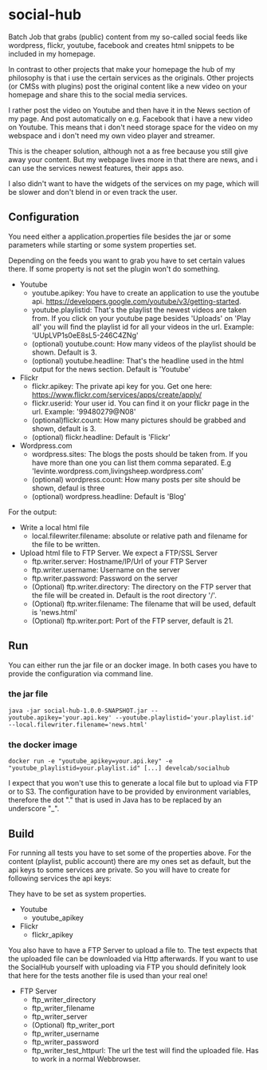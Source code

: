 # social-hub
Batch Job that grabs (public) content from my so-called social feeds like wordpress, flickr, youtube, facebook and creates html snippets to be included in my homepage.

In contrast to other projects that make your homepage the hub of my philosophy is that i use the certain services as the originals.
Other projects (or CMSs with plugins) post the original content like a new video on your homepage and share this to the social media services.

I rather post the video on Youtube and then have it in the News section of my page.
And post automatically on e.g. Facebook that i have a new video on Youtube.
This means that i don't need storage space for the video on my webspace and i don't need my own video player and streamer.

This is the cheaper solution, although not a as free because you still give away your content.
But my webpage lives more in that there are news, and i can use the services newest features, their apps aso.

I also didn't want to have the widgets of the services on my page, which will be slower and don't blend in or even track the user.


## Configuration

You need either a application.properties file besides the jar or some parameters while starting or some system properties
set.

Depending on the feeds you want to grab you have to set certain values there.
If some property is not set the plugin won't do something.
 
* Youtube
    * youtube.apikey: You have to create an application to use the youtube api. https://developers.google.com/youtube/v3/getting-started.
    * youtube.playlistid: That's the playlist the newest videos are taken from. If you click on your youtube page besides 'Uploads' on 'Play all' you will find the playlist id for all your videos in the url. Example: 'UUpLVP1s0eE8sL5-246C4ZNg'
    * (optional) youtube.count: How many videos of the playlist should be shown. Default is 3.
    * (optional) youtube.headline: That's the headline used in the html output for the news section. Default is 'Youtube'
* Flickr
    * flickr.apikey: The private api key for you. Get one here: https://www.flickr.com/services/apps/create/apply/
    * flickr.userid: Your user id. You can find it on your flickr page in the url. Example: '99480279@N08'
    * (optional)flickr.count: How many pictures should be grabbed and shown, default is 3.
    * (optional) flickr.headline: Default is 'Flickr'
* Wordpress.com
    * wordpress.sites: The blogs the posts should be taken from. If you have more than one you can list them comma separated. E.g 'levinte.wordpress.com,livingsheep.wordpress.com'
    * (optional) wordpress.count: How many posts per site should be shown, defaul is three
    * (optional) wordpress.headline: Default is 'Blog'
    
For the output:

* Write a local html file
    * local.filewriter.filename: absolute or relative path and filename for the file to be written.
* Upload html file to FTP Server. We expect a FTP/SSL Server
    * ftp.writer.server: Hostname/IP/Url of your FTP Server
    * ftp.writer.username: Username on the server
    * ftp.writer.password: Password on the server
    * (Optional) ftp.writer.directory: The directory on the FTP server that the file will be created in. Default is the root directory '/'.
    * (Optional) ftp.writer.filename: The filename that will be used, default is 'news.html'
    * (Optional) ftp.writer.port: Port of the FTP server, default is 21.
    
## Run

You can either run the jar file or an docker image. In both cases you have to provide the configuration via command line.

### the jar file

    java -jar social-hub-1.0.0-SNAPSHOT.jar --youtube.apikey='your.api.key' --youtube.playlistid='your.playlist.id' --local.filewriter.filename='news.html'

### the docker image

    docker run -e "youtube_apikey=your.api.key" -e "youtube_playlistid=your.playlist.id" [...] develcab/socialhub
    
I expect that you won't use this to generate a local file but to upload via FTP or to S3.
The configuration have to be provided by environment variables, therefore the dot "." that is used in Java has to be replaced by an underscore "_".

## Build

For running all tests you have to set some of the properties above.
For the content (playlist, public account) there are my ones set as default, but the api keys to some services are private.
So you will have to create for following services the api keys:

They have to be set as system properties.

* Youtube
    * youtube_apikey
* Flickr
    * flickr_apikey

You also have to have a FTP Server to upload a file to.
The test expects that the uploaded file can be downloaded via Http afterwards.
If you want to use the SocialHub yourself with uploading via FTP you should definitely look that
here for the tests another file is used than your real one!

* FTP Server
    * ftp_writer_directory
    * ftp_writer_filename
    * ftp_writer_server
    * (Optional) ftp_writer_port
    * ftp_writer_username
    * ftp_writer_password
    * ftp_writer_test_httpurl: The url the test will find the uploaded file. Has to work in a normal Webbrowser.
